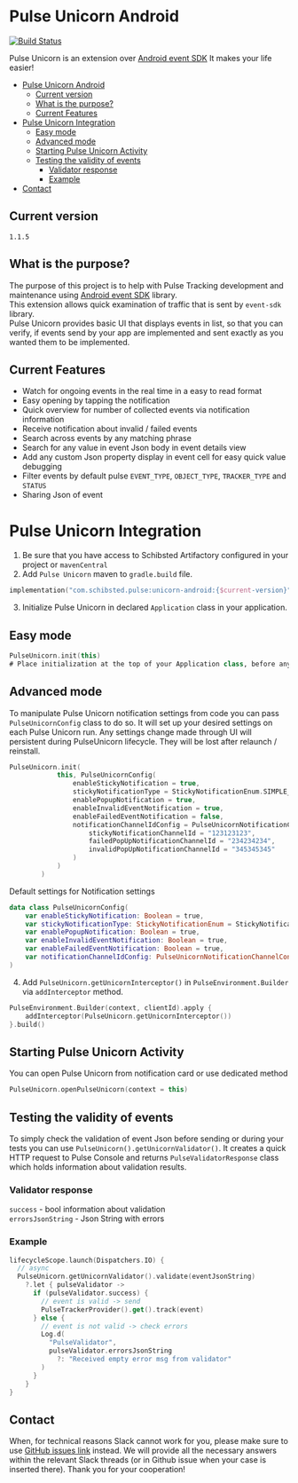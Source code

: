 # Pulse Unicorn Android


[![Build Status](https://travis.schibsted.io/dtpt-datafoundations/pulse-unicorn-android.svg?token=zzxUpTfpymUwiUGpwDgr&branch=master)](https://travis.schibsted.io/github/dtpt-datafoundations/pulse-unicorn-android)

Pulse Unicorn is an extension
over [Android event SDK]([https://github.schibsted.io/spt-dataanalytics/event-sdk-android](https://github.com/schibsted/pulse-sdk-android))
It makes your life easier!

- [Pulse Unicorn Android](#pulse-unicorn-android)
  * [Current version](#current-version)
  * [What is the purpose?](#what-is-the-purpose-)
  * [Current Features](#current-features)
- [Pulse Unicorn Integration](#pulse-unicorn-integration)
  * [Easy mode](#easy-mode)
  * [Advanced mode](#advanced-mode)
  * [Starting Pulse Unicorn Activity](#starting-pulse-unicorn-activity)
  * [Testing the validity of events](#testing-the-validity-of-events)
    + [Validator response](#validator-response)
    + [Example](#example)
- [Contact](#contact)

## Current version
```
1.1.5
```

## What is the purpose?

The purpose of this project is to help with Pulse Tracking development and maintenance using
[Android event SDK](https://github.schibsted.io/spt-dataanalytics/event-sdk-android) library.<br />
This extension allows quick examination of traffic that is sent by `event-sdk` library.<br />
Pulse Unicorn provides basic UI that displays events in list, so that you can verify, if events send
by your app are implemented and sent exactly as you wanted them to be implemented.


## Current Features

- Watch for ongoing events in the real time in a easy to read format
- Easy opening by tapping the notification
- Quick overview for number of collected events via notification information
- Receive notification about invalid / failed events
- Search across events by any matching phrase
- Search for any value in event Json body in event details view
- Add any custom Json property display in event cell for easy quick value debugging
- Filter events by default pulse `EVENT_TYPE`, `OBJECT_TYPE`, `TRACKER_TYPE` and `STATUS`
- Sharing Json of event


# Pulse Unicorn Integration

1. Be sure that you have access to Schibsted Artifactory configured in your project or `mavenCentral`
2. Add `Pulse Unicorn` maven to `gradle.build` file.

```kotlin
implementation("com.schibsted.pulse:unicorn-android:{$current-version}")
```

3. Initialize Pulse Unicorn in declared `Application` class in your application.
## Easy mode
```kotlin
PulseUnicorn.init(this)
# Place initialization at the top of your Application class, before any DI and other parts of code.
```

## Advanced mode
To manipulate Pulse Unicorn notification settings from code you can pass `PulseUnicornConfig` class to do so.
It will set up your desired settings on each Pulse Unicorn run.
Any settings change made through UI will persistent during PulseUnicorn lifecycle. They will be lost after relaunch / reinstall.

```kotlin
PulseUnicorn.init(
            this, PulseUnicornConfig(
                enableStickyNotification = true,
                stickyNotificationType = StickyNotificationEnum.SIMPLE_NOTIFICATION,
                enablePopupNotification = true,
                enableInvalidEventNotification = true,
                enableFailedEventNotification = false,
                notificationChannelIdConfig = PulseUnicornNotificationChannelConfig(
                    stickyNotificationChannelId = "123123123",
                    failedPopUpNotificationChannelId = "234234234",
                    invalidPopUpNotificationChannelId = "345345345"
                )
            )
        )
```

Default settings for Notification settings
```kotlin
data class PulseUnicornConfig(
    var enableStickyNotification: Boolean = true,
    var stickyNotificationType: StickyNotificationEnum = StickyNotificationEnum.DETAILED_NOTIFICATION,
    var enablePopupNotification: Boolean = true,
    var enableInvalidEventNotification: Boolean = true,
    var enableFailedEventNotification: Boolean = true,
    var notificationChannelIdConfig: PulseUnicornNotificationChannelConfig?
)
```

4. Add `PulseUnicorn.getUnicornInterceptor()` in `PulseEnvironment.Builder` via `addInterceptor` method.

```kotlin
PulseEnvironment.Builder(context, clientId).apply {
    addInterceptor(PulseUnicorn.getUnicornInterceptor())
}.build()
```

## Starting Pulse Unicorn Activity
You can open Pulse Unicorn from notification card or use dedicated method
```kotlin
PulseUnicorn.openPulseUnicorn(context = this)
```

## Testing the validity of events

To simply check the validation of event Json before sending or during your tests you can
use `PulseUnicorn().getUnicornValidator()`. It creates a quick HTTP request to Pulse Console and
returns `PulseValidatorResponse` class which holds information about validation results.

### Validator response

`success` - bool information about validation
<br />
`errorsJsonString` - Json String with errors

### Example

```kotlin
lifecycleScope.launch(Dispatchers.IO) {
  // async
  PulseUnicorn.getUnicornValidator().validate(eventJsonString)
    ?.let { pulseValidator ->
      if (pulseValidator.success) {
        // event is valid -> send
        PulseTrackerProvider().get().track(event)
      } else {
        // event is not valid -> check errors
        Log.d(
          "PulseValidator",
          pulseValidator.errorsJsonString
            ?: "Received empty error msg from validator"
        )
      }
    }
}
```
## Contact
When, for technical reasons Slack cannot work for you, please make sure to use [GitHub issues link](https://github.com/schibsted/pulse-unicorn-android/issues) instead.
We will provide all the necessary answers within the relevant Slack threads (or in Github issue when your case is inserted there).
Thank you for your cooperation!
